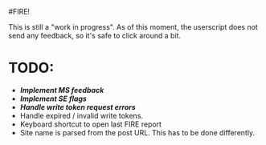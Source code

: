#FIRE!

This is still a "work in progress". As of this moment, the userscript does not send any feedback, so it's safe to click around a bit.

# TODO:
* ___Implement MS feedback___
* ___Implement SE flags___
* ___Handle write token request errors___
* Handle expired / invalid write tokens.
* Keyboard shortcut to open last FIRE report
* Site name is parsed from the post URL. This has to be done differently.
